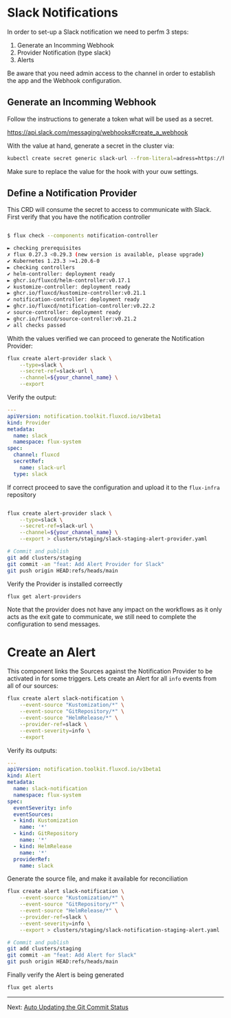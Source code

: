 # Slack Notifications

In order to set-up a Slack notification we need to perfm 3 steps:

1. Generate an Incomming Webhook
2. Provider Notification (type slack)
3. Alerts

Be aware that you need admin access to the channel in order to establish the app
and the Webhook configuration.

## Generate an Incomming Webhook

Follow the instructions to generate a token what will be used as a secret.

  <https://api.slack.com/messaging/webhooks#create_a_webhook>

With the value at hand, generate a secret in the cluster via:

```sh
kubectl create secret generic slack-url --from-literal=adress=https://hooks.slack.com/services/T00000000/B00000000/XXXXXXXXXXXXXXXXXXXXXXXX -n flux-system
```

Make sure to replace the value for the hook with your ouw settings.

## Define a Notification Provider

This CRD will consume the secret to access to communicate with Slack. First verify that you have the notification controller

```sh

$ flux check --components notification-controller

► checking prerequisites
✗ flux 0.27.3 <0.29.3 (new version is available, please upgrade)
✔ Kubernetes 1.23.3 >=1.20.6-0
► checking controllers
✔ helm-controller: deployment ready
► ghcr.io/fluxcd/helm-controller:v0.17.1
✔ kustomize-controller: deployment ready
► ghcr.io/fluxcd/kustomize-controller:v0.21.1
✔ notification-controller: deployment ready
► ghcr.io/fluxcd/notification-controller:v0.22.2
✔ source-controller: deployment ready
► ghcr.io/fluxcd/source-controller:v0.21.2
✔ all checks passed
```

Whith the values verified we can proceed to generate the Notification Provider:

```sh
flux create alert-provider slack \
    --type=slack \
    --secret-ref=slack-url \
    --channel=${your_channel_name} \
    --export
```

Verify the output:

```yaml
---
apiVersion: notification.toolkit.fluxcd.io/v1beta1
kind: Provider
metadata:
  name: slack
  namespace: flux-system
spec:
  channel: fluxcd
  secretRef:
    name: slack-url
  type: slack
```

If correct proceed to save the configuration and upload it to the `flux-infra` repository

```sh

flux create alert-provider slack \
    --type=slack \
    --secret-ref=slack-url \
    --channel=${your_channel_name} \
    --export > clusters/staging/slack-staging-alert-provider.yaml

# Commit and publish
git add clusters/staging
git commit -am "feat: Add Alert Provider for Slack"
git push origin HEAD:refs/heads/main
```

Verify the Provider is installed correectly

```sh
flux get alert-providers
```

Note that the provider does not have any impact on the workflows as it only acts
as the exit gate to communicate, we still need to complete the configuration to
send messages.

# Create an Alert

This component links the Sources against the Notification Provider to be activated
in for some triggers. Lets create an Alert for all `info` events from all of our
sources:

```sh
flux create alert slack-notification \
    --event-source "Kustomization/*" \
    --event-source "GitRepository/*" \
    --event-source "HelmRelease/*" \
    --provider-ref=slack \
    --event-severity=info \
    --export
```

Verify its outputs:

```yaml
---
apiVersion: notification.toolkit.fluxcd.io/v1beta1
kind: Alert
metadata:
  name: slack-notification
  namespace: flux-system
spec:
  eventSeverity: info
  eventSources:
  - kind: Kustomization
    name: '*'
  - kind: GitRepository
    name: '*'
  - kind: HelmRelease
    name: '*'
  providerRef:
    name: slack
```

Generate the source file, and make it available for reconciliation

```sh
flux create alert slack-notification \
    --event-source "Kustomization/*" \
    --event-source "GitRepository/*" \
    --event-source "HelmRelease/*" \
    --provider-ref=slack \
    --event-severity=info \
    --export > clusters/staging/slack-notification-staging-alert.yaml

# Commit and publish
git add clusters/staging
git commit -am "feat: Add Alert for Slack"
git push origin HEAD:refs/heads/main
```

Finally verify the Alert is being generated

```sh
flux get alerts
```

---
Next: [Auto Updating the Git Commit Status](./03-Auto-Updating-the-Git-Commit-Status.md)